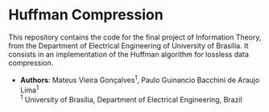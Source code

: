 # Huffman Compression

This repository contains the code for the final project of Information Theory, from the Department of Electrical Engineering of University of Brasília. It consists in an implementation of the Huffman algorithm for lossless data compression.

* **Authors**:
Mateus Vieira Gonçalves<sup>1</sup>,
Paulo Guinancio Bacchini de Araujo Lima<sup>1</sup>  
<sup>1</sup> University of Brasília, Department of Electrical Engineering, Brazil 